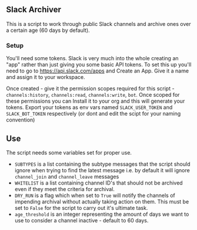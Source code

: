 ## Slack Archiver

This is a script to work through public Slack channels and archive ones over a certain age (60 days by default). 

### Setup
You'll need some tokens. Slack is very much into the whole creating an "app" rather than just giving you some basic API tokens. To set this up
you'll need to go to https://api.slack.com/apps and Create an App. Give it a name and assign it to your workspace. 

Once created - give it the permission scopes required for this script - `channels:history`, `channels:read`, `channels:write`, `bot`. Once scoped for these
permissions you can Install it to your org and this will generate your tokens. Export your tokens as env vars named `SLACK_USER_TOKEN` and `SLACK_BOT_TOKEN` respectively (or dont and edit the scipt for your naming convention) 

## Use
The script needs some variables set for proper use. 

* `SUBTYPES` is a list containing the subtype messages that the script should ignore when trying to find the latest message i.e. by default it will ignore `channel_join`
and `channel_leave` messages 
* `WHITELIST` is a list containing channel ID's that should not be archived even if they meet the criteria for archival. 
* `DRY_RUN` is a flag which when set to `True` will notify the channels of impending archival without actually taking action on them. This must be set to `False` for the script to carry out it's ultimate task.
* `age_threshold` is an integer representing the amount of days we want to use to consider a channel inactive - default to 60 days. 
